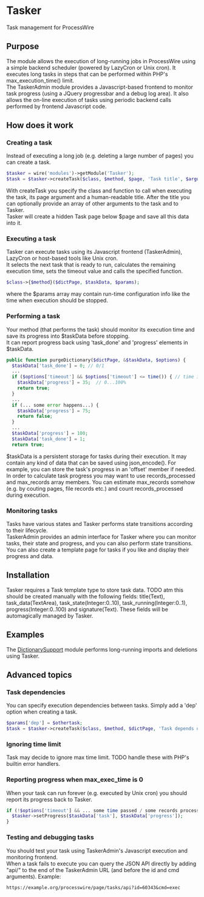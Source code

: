 # Tasker
Task management for ProcessWire

## Purpose
The module allows the execution of long-running jobs in ProcessWire using a simple backend scheduler (powered by LazyCron or Unix cron). It executes long tasks in steps that can be performed within PHP's max_execution_time() limit.  
The TaskerAdmin module provides a Javascript-based frontend to monitor task progress (using a JQuery progressbar and a debug log area). It also allows the on-line execution of tasks using periodic backend calls performed by frontend Javascript code.

## How does it work

### Creating a task
Instead of executing a long job (e.g. deleting a large number of pages) you can create a task.
```php
$tasker = wire('modules')->getModule('Tasker');
$task = $tasker->createTask($class, $method, $page, 'Task title', $arguments);
```
With createTask you specify the class and function to call when executing the task, its page argument and a human-readable title. After the title you can optionally provide an array of other arguments to the task and to Tasker.  
Tasker will create a hidden Task page below $page and save all this data into it.  

### Executing a task
Tasker can execute tasks using its Javascript frontend (TaskerAdmin), LazyCron or host-based tools like Unix cron.  
It selects the next task that is ready to run, calculates the remaining execution time, sets the timeout value and calls the specified function.  
```php
$class->{$method}($dictPage, $taskData, $params);
```
where the $params array may contain run-time configuration info like the time when execution should be stopped.  

### Performing a task
Your method (that performs the task) should monitor its execution time and save its progress into $taskData before stopping.  
It can report progress back using 'task_done' and 'progress' elements in $taskData.  
```php
public function purgeDictionary($dictPage, &$taskData, $options) {
  $taskData['task_done'] = 0; // 0/1
  ...
  if ($options['timeout'] && $options['timeout'] <= time()) { // time is over
    $taskData['progress'] = 35;  // 0...100%
    return true;
  }
  ...
  if (... some error happens...) {
    $taskData['progress'] = 75;
    return false;
  }
  ...
  $taskData['progress'] = 100;
  $taskData['task_done'] = 1;
  return true;
```
$taskData is a persistent storage for tasks during their execution. It may contain any kind of data that can be saved using json_encode(). For example, you can store the task's progress in an 'offset' member if needed.  
In order to calculate task progress you may want to use records_processed and max_records array members. You can estimate max_records somehow (e.g. by couting pages, file records etc.) and count records_processed during execution.  

### Monitoring tasks
Tasks have various states and Tasker performs state transitions according to their lifecycle.  
TaskerAdmin provides an admin interface for Tasker where you can monitor tasks, their state and progress, and you can also perform state transitions.  
You can also create a template page for tasks if you like and display their progress and data.

## Installation
Tasker requires a Task template type to store task data.
TODO atm this should be created manually with the following fields: title(Text), task_data(TextArea), task_state(Integer:0..10), task_running(Integer:0..1), progress(Integer:0..100) and signature(Text).
These fields will be automagically managed by Tasker.

## Examples
The [DictionarySupport](https://github.com/mtwebit/DictionarySupport/) module performs long-running imports and deletions using Tasker.

## Advanced topics
### Task dependencies
You can specify execution dependencies between tasks. Simply add a 'dep' option when creating a task.  
```php
$params['dep'] = $othertask;
$task = $tasker->createTask($class, $method, $dictPage, 'Task depends on '.$othertask->title, $params);
```
### Ignoring time limit
Task may decide to ignore max time limit.
TODO handle these with PHP's builtin error handlers.

### Reporting progress when max_exec_time is 0
When your task can run forever (e.g. executed by Unix cron) you should report its progress back to Tasker.   
```php
if (!$options['timeout'] && ... some time passed / some records processed ... {
  $tasker->setProgress($taskData['task'], $taskData['progress']);
}
```
### Testing and debugging tasks
You should test your task using TaskerAdmin's Javascript execution and monitoring frontend.  
When a task fails to execute you can query the JSON API directly by adding "api/" to the end of the TaskerAdmin URL (and before the id and cmd arguments). Example:
```
https://example.org/processwire/page/tasks/api?id=60343&cmd=exec
```
